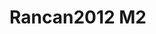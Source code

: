 # Rancan2012 M2
<a name="material" />
<script type="application/ld+json">

  {
    "@context": "https://schema.org/",
    "@type": "ChemicalSubstance",
    "http://purl.org/dc/terms/conformsTo":
      {
        "@type": "CreativeWork",
        "@id": "https://bioschemas.org/profiles/ChemicalSubstance/0.4-RELEASE/"
      },
    "@id": "https://egonw.github.io/nanowiki/nanowiki204.html#material",
    "name": "Rancan2012 M2",
    "sameAs: "http://127.0.0.1/mediawiki/index.php/Special:URIResolver/Rancan2012_M2"
  }
</script>

